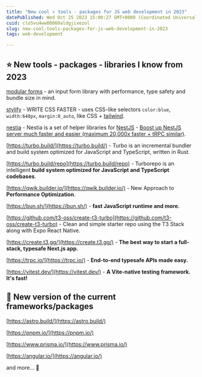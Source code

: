 ```yaml
---
title: "New cool ⭐ tools - packages for JS web development in 2023"
datePublished: Wed Oct 25 2023 15:00:27 GMT+0000 (Coordinated Universal Time)
cuid: clo5vu4ww00060aldgjixezol
slug: new-cool-tools-packages-for-js-web-development-in-2023
tags: web-development

---
```


## ⭐ New tools - packages - libraries I know from 2023

[modular forms](https://modularforms.dev/) - an input form library with performance, type safety and bundle size in mind.

[stylify](https://stylifycss.com/) - WRITE CSS FASTER - uses CSS-like selectors `color:blue`, `width:640px`, `margin:0_auto`, like CSS + [tailwind](https://tailwindcss.com/).

[nestia](https://nestia.io/docs/) - Nestia is a set of helper libraries for [NestJS](https://docs.nestjs.com/) - [Boost up NestJS server much faster and easier (maximum 20,000x faster + tRPC similar)](https://dev.to/samchon/nestia-boost-up-your-nestjs-server-much-faster-and-easier-maximum-20000x-faster-59o5).

[https://turbo.build/](https://turbo.build/) - Turbo is an incremental bundler and build system optimized for JavaScript and TypeScript, written in Rust.

[https://turbo.build/repo](https://turbo.build/repo) - Turborepo is an intelligent **build system optimized for JavaScript and TypeScript codebases**.

[https://qwik.builder.io/](https://qwik.builder.io/) - New Approach to **Performance Optimization**.

[https://bun.sh/](https://bun.sh/) - **fast JavaScript runtime and more.**

[https://github.com/t3-oss/create-t3-turbo](https://github.com/t3-oss/create-t3-turbo) - Clean and simple starter repo using the T3 Stack along with Expo React Native.

[https://create.t3.gg/](https://create.t3.gg/) - **The best way to start a full-stack, typesafe Next.js app.**

[https://trpc.io/](https://trpc.io/) - **End-to-end typesafe APIs made easy.**

[https://vitest.dev/](https://vitest.dev/) - **A Vite-native testing framework. It's fast!**

## 🌱 New version of the current frameworks/packages

[https://astro.build/](https://astro.build/)

[https://pnpm.io/](https://pnpm.io/)

[https://www.prisma.io/](https://www.prisma.io/)

[https://angular.io/](https://angular.io/)

and more... 🐌